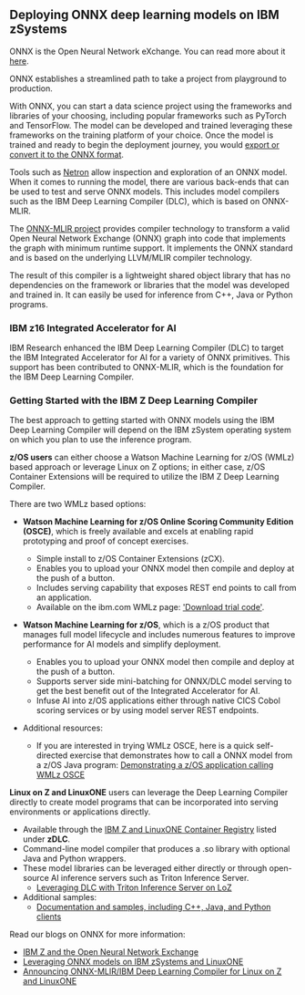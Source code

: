 ## Deploying ONNX deep learning models on IBM zSystems

ONNX is the Open Neural Network eXchange. You can read more about it [here](https://onnx.ai/).

ONNX establishes a streamlined path to take a project from playground to production.  

With ONNX, you can start a data science project using the frameworks and libraries of your choosing, including popular frameworks such as PyTorch and TensorFlow. The model can be developed and trained leveraging these frameworks on the training platform of your choice. Once the model is trained and ready to begin the deployment journey, you would [export or convert it to the ONNX format](onnxconv.md). 

Tools such as [Netron](https://netron.app/) allow inspection and exploration of an ONNX model. When it comes to running the model, there are various back-ends that can be used to test and serve ONNX models. This includes model compilers such as the IBM Deep Learning Compiler (DLC), which is based on ONNX-MLIR. 

The [ONNX-MLIR project](https://onnx.ai/onnx-mlir/) provides compiler technology to transform a valid Open Neural Network Exchange (ONNX) graph into code that implements the graph with minimum runtime support. It implements the ONNX standard and is based on the underlying LLVM/MLIR compiler technology. 

The result of this compiler is a lightweight shared object library that has no dependencies on the framework or libraries that the model was developed and trained in. It can easily be used for inference from C++, Java or Python programs. 

### IBM z16 Integrated Accelerator for AI ###

IBM Research enhanced the IBM Deep Learning Compiler (DLC) to target the IBM Integrated Accelerator for AI for a variety of ONNX primitives. This support has been contributed to ONNX-MLIR, which is the foundation for the IBM Deep Learning Compiler.

### Getting Started with the IBM Z Deep Learning Compiler ###

The best approach to getting started with ONNX models using the IBM Deep Learning Compiler will depend on the IBM zSystem operating system on which you plan to use the inference program. 

**z/OS users** can either choose a Watson Machine Learning for z/OS (WMLz) based approach or leverage Linux on Z options; in either case, z/OS Container Extensions will be required to utilize the IBM Z Deep Learning Compiler.
 
There are two WMLz based options:

- **Watson Machine Learning for z/OS Online Scoring Community Edition (OSCE)**, which is freely available and excels at enabling rapid prototyping and proof of concept exercises. 
    - Simple install to z/OS Container Extensions (zCX).
    - Enables you to upload your ONNX model then compile and deploy at the push of a button. 
    - Includes serving capability that exposes REST end points to call from an application.
    - Available on the ibm.com WMLz page: ['Download trial code'](https://www.ibm.com/products/machine-learning-for-zos).

- **Watson Machine Learning for z/OS**, which is a z/OS product that manages full model lifecycle and includes numerous features to improve performance for AI models and simplify deployment. 
    - Enables you to upload your ONNX model then compile and deploy at the push of a button. 
    - Supports server side mini-batching for ONNX/DLC model serving to get the best benefit out of the Integrated Accelerator for AI.
    - Infuse AI into z/OS applications either through native CICS Cobol scoring services or by using model server REST endpoints.

- Additional resources: 
    - If you are interested in trying WMLz OSCE, here is a quick self-directed exercise that demonstrates how to call a ONNX model from a z/OS Java program: [Demonstrating a z/OS application calling WMLz OSCE](https://github.com/IBM/ai-on-z-wmlzce-zos)

**Linux on Z and LinuxONE** users can leverage the Deep Learning Compiler directly to create model programs that can be incorporated into serving environments or applications directly.

- Available through the [IBM Z and LinuxONE Container Registry](https://ibm.github.io/ibm-z-oss-hub/main/main.html) listed under **zDLC**.
- Command-line model compiler that produces a .so library with optional Java and Python wrappers.
- These model libraries can be leveraged either directly or through open-source AI inference servers such as Triton Inference Server. 
    - [Leveraging DLC with Triton Inference Server on LoZ](https://github.com/IBM/onnxmlir-triton-backend)
- Additional samples: 
    - [Documentation and samples, including C++, Java, and Python clients](https://github.com/IBM/zDLC)
    

Read our blogs on ONNX for more information:
 - [IBM Z and the Open Neural Network Exchange](https://www.ibm.com/blogs/systems/ibm-z-and-the-open-neural-network-exchange-onnx/)
 - [Leveraging ONNX models on IBM zSystems and LinuxONE](https://community.ibm.com/community/user/ibmz-and-linuxone/blogs/andrew-sica/2021/10/29/leveraging-onnx-models-on-ibm-z-and-linuxone)
 - [Announcing ONNX-MLIR/IBM Deep Learning Compiler for Linux on Z and LinuxONE](https://community.ibm.com/community/user/ibmz-and-linuxone/blogs/charles-volzka/2022/05/26/ibm-z-deep-learning-compiler-onnx-mlir)
